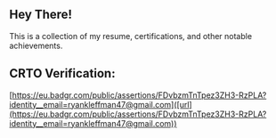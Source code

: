## Hey There!
This  is a collection of my resume, certifications, and other notable achievements. 


## CRTO Verification:
[https://eu.badgr.com/public/assertions/FDvbzmTnTpez3ZH3-RzPLA?identity__email=ryankleffman47@gmail.com]([url](https://eu.badgr.com/public/assertions/FDvbzmTnTpez3ZH3-RzPLA?identity__email=ryankleffman47@gmail.com))
